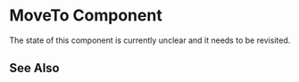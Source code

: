 # MoveTo Component

<!-- PAGE IS TODO -->

The state of this component is currently unclear and it needs to be revisited.

## See Also


